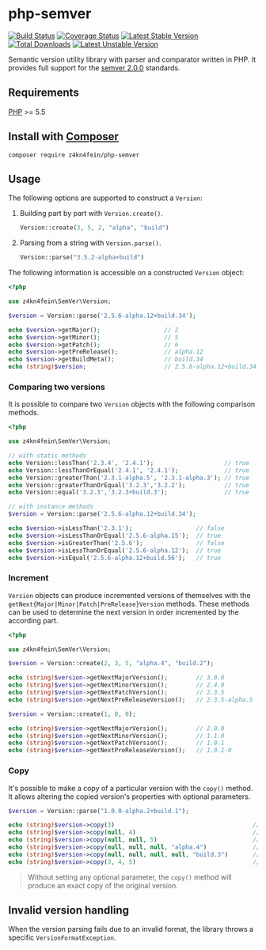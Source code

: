 # php-semver
[![Build Status](https://travis-ci.com/z4kn4fein/php-semver.svg?branch=master)](https://travis-ci.com/z4kn4fein/php-semver)
[![Coverage Status](https://img.shields.io/codecov/c/github/z4kn4fein/php-semver.svg)](https://codecov.io/gh/z4kn4fein/php-semver)
[![Latest Stable Version](https://poser.pugx.org/z4kn4fein/php-semver/version)](https://packagist.org/packages/z4kn4fein/php-semver)
[![Total Downloads](https://poser.pugx.org/z4kn4fein/php-semver/downloads)](https://packagist.org/packages/z4kn4fein/php-semver)
[![Latest Unstable Version](https://poser.pugx.org/z4kn4fein/php-semver/v/unstable)](https://packagist.org/packages/z4kn4fein/php-semver)

Semantic version utility library with parser and comparator written in PHP. It provides full support for the [semver 2.0.0](https://semver.org/spec/v2.0.0.html) standards. 

## Requirements
[PHP](https://www.php.net/) >= 5.5

## Install with [Composer](https://getcomposer.org/)
```shell
composer require z4kn4fein/php-semver
```

## Usage
The following options are supported to construct a `Version`:
1. Building part by part with `Version.create()`.

   ```php
   Version::create(3, 5, 2, "alpha", "build")
   ```

2. Parsing from a string with `Version.parse()`.

   ```php
   Version::parse("3.5.2-alpha+build")
   ```

The following information is accessible on a constructed `Version` object:
```php
<?php

use z4kn4fein\SemVer\Version;

$version = Version::parse('2.5.6-alpha.12+build.34');

echo $version->getMajor();                  // 2
echo $version->getMinor();                  // 5
echo $version->getPatch();                  // 6
echo $version->getPreRelease();             // alpha.12
echo $version->getBuildMeta();              // build.34
echo (string)$version;                      // 2.5.6-alpha.12+build.34
```
### Comparing two versions
It is possible to compare two `Version` objects with the following comparison methods.
```php
<?php

use z4kn4fein\SemVer\Version;

// with static methods
echo Version::lessThan('2.3.4', '2.4.1');                    // true
echo Version::lessThanOrEqual('2.4.1', '2.4.1');             // true
echo Version::greaterThan('2.3.1-alpha.5', '2.3.1-alpha.3'); // true
echo Version::greaterThanOrEqual('3.2.3','3.2.2');           // true
echo Version::equal('3.2.3','3.2.3+build.3');                // true

// with instance methods
$version = Version::parse('2.5.6-alpha.12+build.34');

echo $version->isLessThan('2.3.1');                  // false
echo $version->isLessThanOrEqual('2.5.6-alpha.15');  // true
echo $version->isGreaterThan('2.5.6');               // false
echo $version->isLessThanOrEqual('2.5.6-alpha.12');  // true
echo $version->isEqual('2.5.6-alpha.12+build.56');   // true
```
### Increment
`Version` objects can produce incremented versions of themselves with the `getNext{Major|Minor|Patch|PreRelease}Version` methods.
These methods can be used to determine the next version in order incremented by the according part.
```php
<?php

use z4kn4fein\SemVer\Version;

$version = Version::create(2, 3, 5, "alpha.4", "build.2");

echo (string)$version->getNextMajorVersion();        // 3.0.0
echo (string)$version->getNextMinorVersion();        // 2.4.0
echo (string)$version->getNextPatchVersion();        // 2.3.5
echo (string)$version->getNextPreReleaseVersion();   // 2.3.5-alpha.5

$version = Version::create(1, 0, 0);

echo (string)$version->getNextMajorVersion();        // 2.0.0
echo (string)$version->getNextMinorVersion();        // 1.1.0
echo (string)$version->getNextPatchVersion();        // 1.0.1
echo (string)$version->getNextPreReleaseVersion();   // 1.0.1-0
```

### Copy
It's possible to make a copy of a particular version with the `copy()` method.
It allows altering the copied version's properties with optional parameters.
```php
$version = Version::parse("1.0.0-alpha.2+build.1");

echo (string)$version->copy(3)                                       // 3.0.0
echo (string)$version->copy(null, 4)                                 // 1.4.0
echo (string)$version->copy(null, null, 5)                           // 1.0.5
echo (string)$version->copy(null, null, null, "alpha.4")             // 1.0.0-alpha.4+build.1
echo (string)$version->copy(null, null, null, null, "build.3")       // 1.0.0-alpha.2+build.3
echo (string)$version->copy(3, 4, 5)                                 // 3.4.5-alpha.2+build.1
```
> Without setting any optional parameter, the `copy()` method will produce an exact copy of the original version.

## Invalid version handling
When the version parsing fails due to an invalid format, the library throws a specific `VersionFormatException`.
